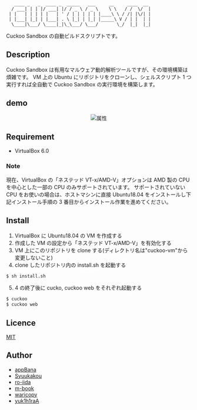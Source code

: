 ```
   ____ _   _  ____ _  _____   ___     __     ____  __
  / ___| | | |/ ___| |/ / _ \ / _ \    \ \   / /  \/  |
 | |   | | | | |   | ' / | | | | | |____\ \ / /| |\/| |
 | |___| |_| | |___| . \ |_| | |_| |_____\ V / | |  | |
  \____|\___/ \____|_|\_\___/ \___/       \_/  |_|  |_|

```

Cuckoo Sandbox の自動ビルドスクリプトです。

## Description

Cuckoo Sandbox は有用なマルウェア動的解析ツールですが、その環境構築は煩雑です。
VM 上の Ubuntu にリポジトリをクローンし、シェルスクリプト 1 つ実行すれば全自動で Cuckoo Sandbox の実行環境を構築します。

## demo

<div align="center">
<img src="https://github.com/tdu-isl/cuckoo-vm/wiki/images/demo.gif" alt="属性" title="demo">
</div>

## Requirement

- VirtualBox 6.0

### Note

現在、VirtualBox の「ネステッド VT-x/AMD-V」オプションは AMD 製の CPU を中心とした一部の CPU のみサポートされています。
サポートされていない CPU をお使いの場合は、ホストマシンに直接 Ubuntu18.04 をインストールし下記インストール手順の 3 番目からインストール作業を進めてください。

## Install

1. VirtualBox に Ubuntu18.04 の VM を作成する
2. 作成した VM の設定から「ネステッド VT-x/AMD-V」を有効化する
3. VM 上にこのリポジトリを clone する(ディレクトリ名は"cuckoo-vm"から変更しないこと)
4. clone したリポジトリ内の install.sh を起動する

```sh
$ sh install.sh
```

5. 4 の終了後に cucko, cuckoo web をそれぞれ起動する

```sh
$ cuckoo
$ cuckoo web
```

## Licence

[MIT](https://github.com/tdu-isl/cuckoo-vm/blob/develop/LICENSE)

## Author

- [appBana](https://github.com/howmuch515)
- [Syuukakou](https://github.com/Syuukakou)
- [ro-iida](https://github.com/rotten3156)
- [m-book](https://github.com/m-book)
- [waricopy](https://github.com/waricopy)
- [yuk1h1raA](https://github.com/yuk1h1ra)
